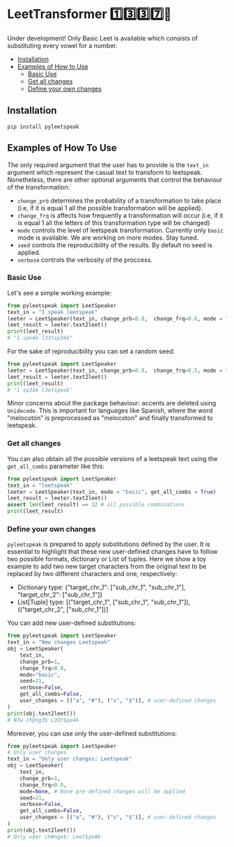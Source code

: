 # LeetTransformer :one::three::three::seven::robot:

Under development! Only Basic Leet is available which consists of substituting every vowel for a number. 

- [Installation](#installation)
- [Examples of How to Use](#exmaples-of-how-to-use)
    - [Basic Use](#basic-use)
    - [Get all changes](#get-all-changes)
    - [Define your own changes](#define-your-own-changes)

## Installation

```
pip install pyleetspeak
```

## Examples of How To Use

The only required argument that the user has to provide is the `text_in` argument which represent the casual text to transform to leetspeak. Nonetheless, there are other optional arguments that control the behaviour of the transformation:`
* `change_prb` determines the probability of a transformation to take place (i.e, if it is equal 1 all the possible transformation will be applied).  
* `change_frq` is affects how frequently a transformation will occur (i.e, if it is equal 1 all the letters of this transformation type will be changed)
* `mode` controls the level of leetspeak transformation. Currently only `basic` mode is available. We are working on more modes. Stay tuned.
* `seed` controls the reproducibility of the results. By default no seed is applied.
* `verbose` controls the verbosity of the proccess.

### Basic Use

Let's see a simple working example:

```python
from pyleetspeak import LeetSpeaker
text_in = "I speak leetspeak"
leeter = LeetSpeaker(text_in, change_prb=0.8,  change_frq=0.6, mode = "basic", seed = None, verbose=False)
leet_result = leeter.text2leet()
print(leet_result)
# "1 spe4k l33tsp34k"
```


For the sake of reproducibility you can set a random seed:

```python
from pyleetspeak import LeetSpeaker
leeter = LeetSpeaker(text_in, change_prb=0.8,  change_frq=0.5, mode = "basic", seed = 42, verbose=False)
leet_result = leeter.text2leet()
print(leet_result)
# "1 sp34k l3etspeak"
```

Minor concerns about the package behaviour: accents are deleted using `Unidecode`. This is important for languages like Spanish, where the word "melocotón" is preprocessed as "melocoton" and finally transformed to leetspeak. 

### Get all changes

You can also obtain all the possible versions of a leetspeak text using the `get_all_combs` parameter like this:

```python
from pyleetspeak import LeetSpeaker
text_in = "leetspeak"
leeter = LeetSpeaker(text_in, mode = "basic", get_all_combs = True)
leet_result = leeter.text2leet()
assert len(leet_result) == 32 # all possible combinations
print(leet_result)
```

### Define your own changes

`pyleetspeak` is prepared to apply substitutions defined by the user. It is essential to highlight that these new user-defined changes have to follow two possible formats, dictionary or List of tuples. Here we show a toy example to add two new target characters from the original text to be replaced by two different characters and one, respectively:

* Dictionary type: {"target_chr_1": ["sub_chr_1", "sub_chr_1"], "target_chr_2": ["sub_chr_1"]}
* List[Tuple] type: [("target_chr_1", ["sub_chr_1", "sub_chr_1"]), (("target_chr_2", ["sub_chr_1"])]

You can add new user-defined substitutions:

```python
from pyleetspeak import LeetSpeaker
text_in = "New changes Leetspeak"
obj = LeetSpeaker(
    text_in,
    change_prb=1,
    change_frq=0.8,
    mode="basic",
    seed=21,
    verbose=False,
    get_all_combs=False,
    user_changes = [("a", "#"), ("s", "$")], # user-defined changes
)
print(obj.text2leet())
# N3w ch@ng3$ L33t$pe4k
```

Moreover, you can use only the user-defined substitutions:

```python
from pyleetspeak import LeetSpeaker
# Only user changes
text_in = "Only user changes: Leetspeak"
obj = LeetSpeaker(
    text_in,
    change_prb=1,
    change_frq=0.8,
    mode=None, # None pre-defined changes will be applied
    seed=21,
    verbose=False,
    get_all_combs=False,
    user_changes = [("a", "#"), ("s", "$")], # user-defined changes
)
print(obj.text2leet())
# Only u$er ch#nge$: Leet$pe#k
```


